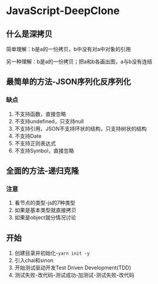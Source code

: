 # JavaScript-DeepClone
## 什么是深拷贝
简单理解：b是a的一份拷贝，b中没有对a中对象的引用

另一种理解：b是a的一份拷贝；把a和b各画出图，a与b没有连结

## 最简单的方法-JSON序列化反序列化
### 缺点
1. 不支持函数，直接忽略
2.  不支持undefined，只支持null
3.  不支持引用，JSON不支持环状的结构，只支持树状的结构
4.  不支持Date
5.  不支持正则表达式
6.  不支持Symbol，直接忽略

## 全面的方法-递归克隆
### 注意
1. 看节点的类型-js的7种类型
2. 如果是基本类型就直接拷贝
3. 如果是object就分情况讨论

## 开始
1. 创建目录并初始化-`yarn init -y`
2. 引入chai和sinon
3. 开始测试驱动开发Test Driven Development(TDD)
4. 测试失败-改代码-测试成功-加测试-测试失败-改代码
